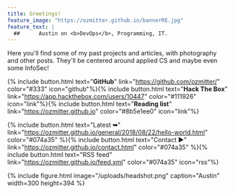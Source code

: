 ```yaml
---
title: Greetings!
feature_image: "https://ozmitter.github.io/bannerRE.jpg"
feature_text: |
  ##      Austin on <b>DevOps</b>, Programming, IT.
---
```


Here you'll find some of my past projects and articles, with photography and other posts.
They'll be centered around applied CS and maybe even some InfoSec!

{% include button.html text="<b id='btnGH'>GitHub</b>" link="https://github.com/ozmitter/" color="#333" icon="github"%}{% include button.html text="<b id='btnHTB'>Hack The Box</b>" link="https://app.hackthebox.com/users/10447" color="#111926" icon="link"%}{% include button.html text="<b id='btnRL'>Reading list</b>" link="https://ozmitter.github.io" color="#8b5e1ee0" icon="link"%}

{% include button.html text="Latest <b>➥</b>" link="https://ozmitter.github.io/general/2018/08/22/hello-world.html" color="#074a35" %}{% include button.html text="Contact ▶" link="https://ozmitter.github.io/contact.html" color="#074a35" %}{% include button.html text="RSS feed" link="https://ozmitter.github.io/feed.xml" color="#074a35" icon="rss"%}

{% include figure.html image="/uploads/headshot.png" caption="Austin" width=300 height=394 %}

<script src="https://cdn.jsdelivr.net/particles.js/2.0.0/particles.min.js">
<br>
<script src="ozmitter.github.io/assets/scripts/test.js">
